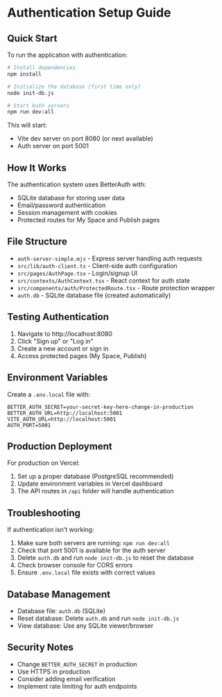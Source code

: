 # Authentication Setup Guide

## Quick Start

To run the application with authentication:

```bash
# Install dependencies
npm install

# Initialize the database (first time only)
node init-db.js

# Start both servers
npm run dev:all
```

This will start:
- Vite dev server on port 8080 (or next available)
- Auth server on port 5001

## How It Works

The authentication system uses BetterAuth with:
- SQLite database for storing user data
- Email/password authentication
- Session management with cookies
- Protected routes for My Space and Publish pages

## File Structure

- `auth-server-simple.mjs` - Express server handling auth requests
- `src/lib/auth-client.ts` - Client-side auth configuration
- `src/pages/AuthPage.tsx` - Login/signup UI
- `src/contexts/AuthContext.tsx` - React context for auth state
- `src/components/auth/ProtectedRoute.tsx` - Route protection wrapper
- `auth.db` - SQLite database file (created automatically)

## Testing Authentication

1. Navigate to http://localhost:8080
2. Click "Sign up" or "Log in" 
3. Create a new account or sign in
4. Access protected pages (My Space, Publish)

## Environment Variables

Create a `.env.local` file with:

```env
BETTER_AUTH_SECRET=your-secret-key-here-change-in-production
BETTER_AUTH_URL=http://localhost:5001
VITE_AUTH_URL=http://localhost:5001
AUTH_PORT=5001
```

## Production Deployment

For production on Vercel:

1. Set up a proper database (PostgreSQL recommended)
2. Update environment variables in Vercel dashboard
3. The API routes in `/api` folder will handle authentication

## Troubleshooting

If authentication isn't working:

1. Make sure both servers are running: `npm run dev:all`
2. Check that port 5001 is available for the auth server
3. Delete `auth.db` and run `node init-db.js` to reset the database
4. Check browser console for CORS errors
5. Ensure `.env.local` file exists with correct values

## Database Management

- Database file: `auth.db` (SQLite)
- Reset database: Delete `auth.db` and run `node init-db.js`
- View database: Use any SQLite viewer/browser

## Security Notes

- Change `BETTER_AUTH_SECRET` in production
- Use HTTPS in production
- Consider adding email verification
- Implement rate limiting for auth endpoints